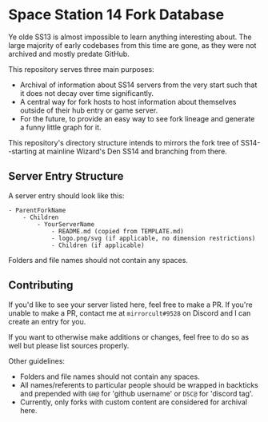 # Space Station 14 Fork Database

Ye olde SS13 is almost impossible to learn anything interesting about. The large majority of early codebases from this time are gone, as they were not archived and mostly predate GitHub.

This repository serves three main purposes:
- Archival of information about SS14 servers from the very start such that it does not decay over time significantly.
- A central way for fork hosts to host information about themselves outside of their hub entry or game server.
- For the future, to provide an easy way to see fork lineage and generate a funny little graph for it.

This repository's directory structure intends to mirrors the fork tree of SS14--starting at mainline Wizard's Den SS14 and branching from there.

## Server Entry Structure

A server entry should look like this:

```
- ParentForkName
    - Children
        - YourServerName
            - README.md (copied from TEMPLATE.md)
            - logo.png/svg (if applicable, no dimension restrictions)
            - Children (if applicable)
```

Folders and file names should not contain any spaces.

## Contributing

If you'd like to see your server listed here, feel free to make a PR. If you're unable to make a PR, contact me at `mirrorcult#9528` on Discord and I can create an entry for you.

If you want to otherwise make additions or changes, feel free to do so as well but please list sources properly.

Other guidelines:
- Folders and file names should not contain any spaces.
- All names/referents to particular people should be wrapped in backticks and prepended with `GH@` for 'github username' or `DSC@` for 'discord tag'.
- Currently, only forks with custom content are considered for archival here.
